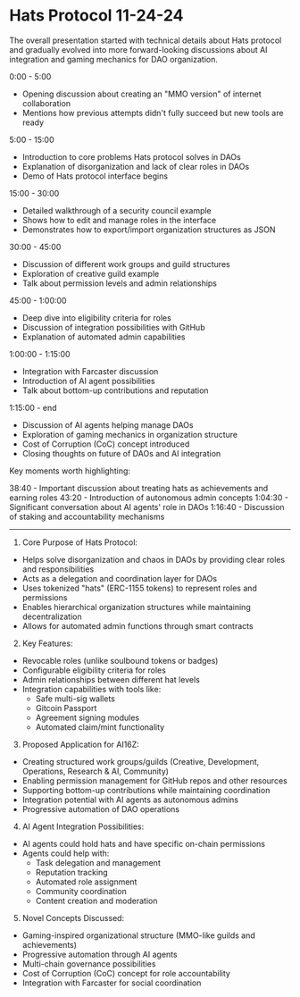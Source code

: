 # Hats Protocol 11-24-24

The overall presentation started with technical details about Hats protocol and gradually evolved into more forward-looking discussions about AI integration and gaming mechanics for DAO organization.

0:00 - 5:00
- Opening discussion about creating an "MMO version" of internet collaboration
- Mentions how previous attempts didn't fully succeed but new tools are ready

5:00 - 15:00
- Introduction to core problems Hats protocol solves in DAOs
- Explanation of disorganization and lack of clear roles in DAOs
- Demo of Hats protocol interface begins

15:00 - 30:00
- Detailed walkthrough of a security council example
- Shows how to edit and manage roles in the interface
- Demonstrates how to export/import organization structures as JSON

30:00 - 45:00
- Discussion of different work groups and guild structures
- Exploration of creative guild example
- Talk about permission levels and admin relationships

45:00 - 1:00:00
- Deep dive into eligibility criteria for roles
- Discussion of integration possibilities with GitHub
- Explanation of automated admin capabilities

1:00:00 - 1:15:00
- Integration with Farcaster discussion
- Introduction of AI agent possibilities
- Talk about bottom-up contributions and reputation

1:15:00 - end
- Discussion of AI agents helping manage DAOs
- Exploration of gaming mechanics in organization structure
- Cost of Corruption (CoC) concept introduced
- Closing thoughts on future of DAOs and AI integration

Key moments worth highlighting:

38:40 - Important discussion about treating hats as achievements and earning roles
43:20 - Introduction of autonomous admin concepts
1:04:30 - Significant conversation about AI agents' role in DAOs
1:16:40 - Discussion of staking and accountability mechanisms

---

1. Core Purpose of Hats Protocol:
- Helps solve disorganization and chaos in DAOs by providing clear roles and responsibilities
- Acts as a delegation and coordination layer for DAOs
- Uses tokenized "hats" (ERC-1155 tokens) to represent roles and permissions
- Enables hierarchical organization structures while maintaining decentralization
- Allows for automated admin functions through smart contracts

2. Key Features:
- Revocable roles (unlike soulbound tokens or badges)
- Configurable eligibility criteria for roles
- Admin relationships between different hat levels
- Integration capabilities with tools like:
  - Safe multi-sig wallets
  - Gitcoin Passport
  - Agreement signing modules
  - Automated claim/mint functionality

3. Proposed Application for AI16Z:
- Creating structured work groups/guilds (Creative, Development, Operations, Research & AI, Community)
- Enabling permission management for GitHub repos and other resources
- Supporting bottom-up contributions while maintaining coordination
- Integration potential with AI agents as autonomous admins
- Progressive automation of DAO operations

4. AI Agent Integration Possibilities:
- AI agents could hold hats and have specific on-chain permissions
- Agents could help with:
  - Task delegation and management
  - Reputation tracking
  - Automated role assignment
  - Community coordination
  - Content creation and moderation

5. Novel Concepts Discussed:
- Gaming-inspired organizational structure (MMO-like guilds and achievements)
- Progressive automation through AI agents
- Multi-chain governance possibilities
- Cost of Corruption (CoC) concept for role accountability
- Integration with Farcaster for social coordination
